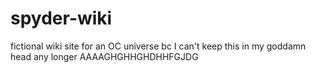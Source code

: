 # spyder-wiki
fictional wiki site for an OC universe bc I can't keep this in my goddamn head any longer AAAAGHGHHGHDHHFGJDG
